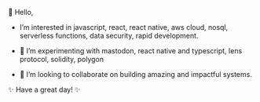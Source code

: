 👋 Hello,

- I’m interested in javascript, react, react native,  aws cloud, nosql, serverless functions, data security, rapid development. 

- 🌱 I’m experimenting with mastodon, react native and typescript, lens protocol, solidity, polygon

- 💞️ I’m looking to collaborate on building amazing and impactful systems.

✨ Have a great day! ✨

